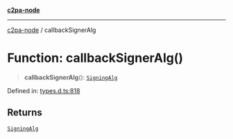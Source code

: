 [**c2pa-node**](../README.md)

***

[c2pa-node](../README.md) / callbackSignerAlg

# Function: callbackSignerAlg()

> **callbackSignerAlg**(): [`SigningAlg`](../type-aliases/SigningAlg.md)

Defined in: [types.d.ts:818](https://github.com/contentauth/c2pa-node-v2/blob/89b34f9846b48a2d62e217587555c0cf0305136a/js-src/types.d.ts#L818)

## Returns

[`SigningAlg`](../type-aliases/SigningAlg.md)
